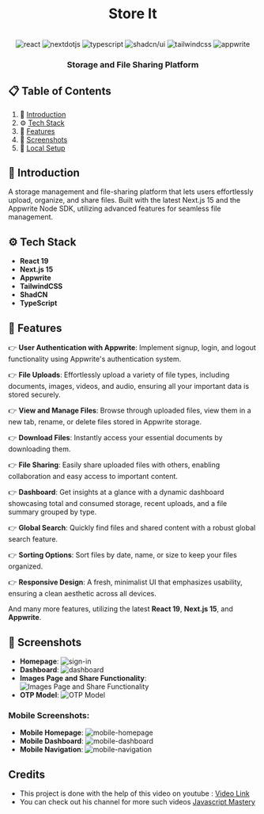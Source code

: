 <div align="center">
 <h1>Store It</h1>
  <br />

  <div>
    <img src="https://img.shields.io/badge/-ReactJs-61DAFB?logo=react&logoColor=white&style=for-the-badge" alt="react"/>
    <img src="https://img.shields.io/badge/-Next_JS-black?style=for-the-badge&logoColor=white&logo=nextdotjs&color=000000" alt="nextdotjs" />
    <img src="https://img.shields.io/badge/-TypeScript-black?style=for-the-badge&logoColor=white&logo=typescript&color=3178C6" alt="typescript" />
    <img src="https://img.shields.io/badge/shadcn%2Fui-000?logo=shadcnui&logoColor=fff&style=for-the-badge" alt="shadcn/ui"/>
    <img src="https://img.shields.io/badge/-Tailwind_CSS-black?style=for-the-badge&logoColor=white&logo=tailwindcss&color=06B6D4" alt="tailwindcss" />
    <img src="https://img.shields.io/badge/-Appwrite-black?style=for-the-badge&logoColor=white&logo=appwrite&color=FD366E" alt="appwrite" />
  </div>

<h3 align="center">Storage and File Sharing Platform</h3>
</div>

## 📋 <a name="table">Table of Contents</a>

1. 🤖 [Introduction](#introduction)
2. ⚙️ [Tech Stack](#tech-stack)
3. 🔋 [Features](#features)
4. 🔗 [Screenshots](#screenshots)
5. 🤸 [Local Setup](#setup)

## <a name="introduction">🤖 Introduction</a>

A storage management and file-sharing platform that lets users effortlessly upload, organize, and share files. Built with the latest Next.js 15 and the Appwrite Node SDK, utilizing advanced features for seamless file management.

## <a name="tech-stack">⚙️ Tech Stack</a>

- **React 19**
- **Next.js 15**
- **Appwrite**
- **TailwindCSS**
- **ShadCN**
- **TypeScript**

## <a name="features">🔋 Features</a>

👉 **User Authentication with Appwrite**: Implement signup, login, and logout functionality using Appwrite's authentication system.

👉 **File Uploads**: Effortlessly upload a variety of file types, including documents, images, videos, and audio, ensuring all your important data is stored securely.

👉 **View and Manage Files**: Browse through uploaded files, view them in a new tab, rename, or delete files stored in Appwrite storage.

👉 **Download Files**: Instantly access your essential documents by downloading them.

👉 **File Sharing**: Easily share uploaded files with others, enabling collaboration and easy access to important content.

👉 **Dashboard**: Get insights at a glance with a dynamic dashboard showcasing total and consumed storage, recent uploads, and a file summary grouped by type.

👉 **Global Search**: Quickly find files and shared content with a robust global search feature.

👉 **Sorting Options**: Sort files by date, name, or size to keep your files organized.

👉 **Responsive Design**: A fresh, minimalist UI that emphasizes usability, ensuring a clean aesthetic across all devices.

And many more features, utilizing the latest **React 19**, **Next.js 15**, and **Appwrite**.

## <a name="screenshots">🔗 Screenshots</a>

- **Homepage**: ![sign-in](public\screenshots\sign-in.png)
- **Dashboard**: ![dashboard](public\screenshots\dashboard.png)
- **Images Page and Share Functionality**: ![Images Page and Share Functionality](public\screenshots\share-card.png)
- **OTP Model**: ![OTP Model](public/screenshots/otp-model.png)

### Mobile Screenshots:

- **Mobile Homepage**: ![mobile-homepage](public\screenshots\Mobile-HomePage.png)
- **Mobile Dashboard**: ![mobile-dashboard](public\screenshots\Mobile-Dashboard.png)
- **Mobile Navigation**: ![mobile-navigation](public\screenshots\Mobile-NavigationBar.png)

## Credits
- This project is done with the help of this video on youtube : [Video Link](https://youtu.be/lie0cr3wESQ?si=vR0XD1NtU-_iLZAi)
- You can check out his channel for more such videos [Javascript Mastery](https://www.youtube.com/@javascriptmastery)